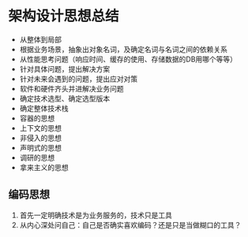 # 架构设计思想总结
* 从整体到局部
* 根据业务场景，抽象出对象名词，及确定名词与名词之间的依赖关系
* 从性能思考问题（响应时间、缓存的使用、存储数据的DB用哪个等等）
* 针对具体问题，提出解决方案
* 针对未来会遇到的问题，提出应对对策
* 软件和硬件齐头并进解决业务问题
* 确定技术选型、确定选型版本
* 确定整体技术栈
* 容器的思想
* 上下文的思想
* 非侵入的思想
* 声明式的思想
* 调研的思想
* 拿来主义的思想



## 编码思想
1. 首先一定明确技术是为业务服务的，技术只是工具
2. 从内心深处问自己：自己是否确实喜欢编码？还是只是当做糊口的工具？


